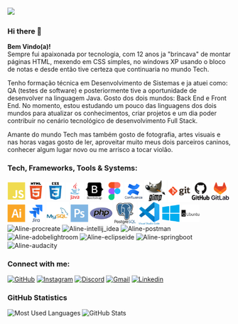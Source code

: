 <img align="left" width="150px" style="margin-top:-20px" src="https://i.ibb.co/NFWftfF/IMG-5378sembg22.png">

### Hi there 👋
**Bem Vindo(a)!** <br>
Sempre fui apaixonada por tecnologia, com 12 anos ja "brincava" de montar páginas HTML, mexendo em CSS simples, no windows XP usando o bloco de notas e desde então tive certeza que continuaria no mundo Tech.

Tenho formação técnica em Desenvolvimento de Sistemas e ja atuei como: QA (testes de software) e posteriormente tive a oportunidade de desenvolver na linguagem Java. Gosto dos dois mundos: Back End e Front End. No momento, estou estudando um pouco das linguagens dos dois mundos para atualizar os conhecimentos, criar projetos e um dia poder contribuir no cenário tecnológico de desenvolvimento Full Stack.

Amante do mundo Tech mas também gosto de fotografia, artes visuais e nas horas vagas gosto de ler, aproveitar muito meus dois parceiros caninos, conhecer algum lugar novo ou me arrisco a tocar violão.
### Tech, Frameworks, Tools & Systems: 
<div style="display: inline_block">
  <img align="center" alt="Aline-Js" width="40" src="https://raw.githubusercontent.com/devicons/devicon/master/icons/javascript/javascript-plain.svg">
  <img align="center" alt="Aline-HTML" width="40" src="https://raw.githubusercontent.com/devicons/devicon/master/icons/html5/html5-original-wordmark.svg">
  <img align="center" alt="Aline-CSS" width="40" src="https://raw.githubusercontent.com/devicons/devicon/master/icons/css3/css3-original-wordmark.svg">
  <img align="center" alt="Aline-java" width="40" src="https://raw.githubusercontent.com/devicons/devicon/master/icons/java/java-original-wordmark.svg">
  <img align="center" alt="Aline-bootstrap" width="40" src="https://raw.githubusercontent.com/devicons/devicon/master/icons/bootstrap/bootstrap-plain-wordmark.svg">
  <img align="center" alt="Aline-figma" width="40" src="https://raw.githubusercontent.com/devicons/devicon/master/icons/figma/figma-original.svg">
  <img align="center" alt="Aline-confluence" width="40" src="https://raw.githubusercontent.com/devicons/devicon/master/icons/confluence/confluence-original-wordmark.svg">
  <img align="center" alt="Aline-gimp" width="50" src="https://raw.githubusercontent.com/devicons/devicon/master/icons/gimp/gimp-original-wordmark.svg">
  <img align="center" alt="Aline-git" width="50" src="https://raw.githubusercontent.com/devicons/devicon/master/icons/git/git-original-wordmark.svg">
  <img align="center" alt="Aline-github" width="40" src="https://raw.githubusercontent.com/devicons/devicon/master/icons/github/github-original-wordmark.svg">
  <img align="center" alt="Aline-gitlab" width="40" src="https://raw.githubusercontent.com/devicons/devicon/master/icons/gitlab/gitlab-original-wordmark.svg">
  <img align="center" alt="Aline-illustrator" width="40" src="https://raw.githubusercontent.com/devicons/devicon/master/icons/illustrator/illustrator-plain.svg">
  <img align="center" alt="Aline-jira" width="40" src="https://raw.githubusercontent.com/devicons/devicon/master/icons/jira/jira-original-wordmark.svg">
  <img align="center" alt="Aline-mysql" width="50" src="https://raw.githubusercontent.com/devicons/devicon/master/icons/mysql/mysql-original-wordmark.svg">
  <img align="center" alt="Aline-photoshop" width="40" src="https://raw.githubusercontent.com/devicons/devicon/master/icons/photoshop/photoshop-plain.svg">
  <img align="center" alt="Aline-php" width="50" src="https://raw.githubusercontent.com/devicons/devicon/master/icons/php/php-original.svg">
  <img align="center" alt="Aline-postgreSQL" width="50" src="https://raw.githubusercontent.com/devicons/devicon/master/icons/postgresql/postgresql-original-wordmark.svg">
  <img align="center" alt="Aline-vscode" width="50" src="https://raw.githubusercontent.com/devicons/devicon/master/icons/vscode/vscode-original-wordmark.svg">
  <img align="center" alt="Aline-windows" width="40" src="https://raw.githubusercontent.com/devicons/devicon/master/icons/windows8/windows8-original.svg">
  <img align="center" alt="Aline-ubuntu" width="40" src="https://raw.githubusercontent.com/devicons/devicon/master/icons/ubuntu/ubuntu-plain-wordmark.svg">
  <img align="center" alt="Aline-procreate" width="40" src="https://procreate-assets-cdn.procreate.art/img/icon-white.5243ff5.png">
  <img align="center" alt="Aline-intellij_idea" src="https://img.shields.io/badge/-intellij_idea-%23000000?style=for-the-badge&logo=intellijidea&logoColor=white">
  <img align="center" alt="Aline-postman" src="https://img.shields.io/badge/-postman-FF6C37?style=for-the-badge&logo=postman&logoColor=white">
  <img align="center" alt="Aline-adobelightroom" src="https://img.shields.io/badge/-adobe_lightroom-001D34?style=for-the-badge&logo=adobelightroom&logoColor=white">
  <img align="center" alt="Aline-eclipseide" src="https://img.shields.io/badge/-eclipse_ide-2C2255?style=for-the-badge&logo=eclipseide&logoColor=white">
  <img align="center" alt="Aline-springboot" src="https://img.shields.io/badge/-spring_boot-6DB33F?style=for-the-badge&logo=springboot&logoColor=white">
  <img align="center" alt="Aline-audacity" src="https://img.shields.io/badge/-audacity-0000CC?style=for-the-badge&logo=audacity&logoColor=white">
</div>

### Connect with me: 
[![GitHub](https://img.shields.io/badge/alineccorrea-000?style=for-the-badge&logo=github&logoColor=0E76A8)](https://github.com/alineccorrea)
[![Instagram](https://img.shields.io/badge/-Instagram-%23E4405F?style=for-the-badge&logo=instagram&logoColor=white)](https://instagram.com/aline_carvalhoc/)
[![Discord](https://img.shields.io/badge/Discord-7289DA?style=for-the-badge&logo=Discord&logoColor=white)](LINK_AQUI)
[![Gmail](https://img.shields.io/badge/Gmail-D14836?style=for-the-badge&logo=gmail&logoColor=white)](mailto:alineccorrea97@gmail.com)
[![Linkedin](https://img.shields.io/badge/-LinkedIn-%230077B5?style=for-the-badge&logo=linkedin&logoColor=white)](https://www.linkedin.com/in/aline-carvalho-correa/)

### GitHub Statistics
![Most Used Languages](https://github-readme-stats-git-masterrstaa-rickstaa.vercel.app/api/top-langs/?username=alineccorrea&layout=compact&bg_color=000&border_color=30A3DC&title_color=E94D5F&text_color=FFF)
![GitHub Stats](https://github-readme-stats.vercel.app/api?username=alineccorrea&theme=transparent&bg_color=000&border_color=30A3DC&show_icons=true&icon_color=30A3DC&title_color=E94D5F&text_color=FFF)

<!--
**alineccorrea/alineccorrea** is a ✨ _special_ ✨ repository because its `README.md` (this file) appears on your GitHub profile.

Here are some ideas to get you started:

- 🔭 I’m currently working on ...
- 🌱 I’m currently learning ...
- 👯 I’m looking to collaborate on ...
- 🤔 I’m looking for help with ...
- 💬 Ask me about ...
- 📫 How to reach me: ...
- 😄 Pronouns: ...
- ⚡ Fun fact: ...
-->
